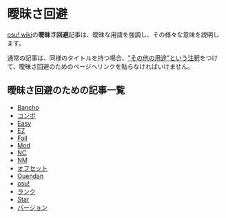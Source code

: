 # 曖昧さ回避

[osu! wiki](/wiki/Main_Page)の**曖昧さ回避**記事は、曖昧な用語を強調し、その様々な意味を説明します。

通常の記事は、同様のタイトルを持つ場合、["その他の用途"という注釈](/wiki/Article_styling_criteria/Formatting#for-other-uses)をつけて、曖昧さ回避のためのページへリンクを貼らなければいけません。

## 曖昧さ回避のための記事一覧

- [Bancho](Bancho)
- [コンボ](Combo)
- [Easy](Easy)
- [EZ](EZ)
- [Fail](Fail)
- [Mod](Mod)
- [NC](NC)
- [NM](NM)
- [オフセット](Offset)
- [Ouendan](Ouendan)
- [osu!](osu!)
- [ランク](Rank)
- [Star](Star)
- [バージョン](Version)
